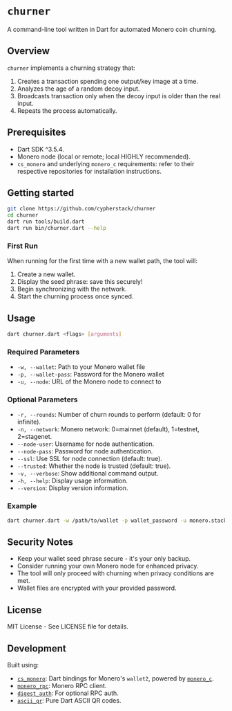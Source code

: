 # `churner`
A command-line tool written in Dart for automated Monero coin churning.

## Overview
`churner` implements a churning strategy that:

1. Creates a transaction spending one output/key image at a time.
2. Analyzes the age of a random decoy input.
3. Broadcasts transaction only when the decoy input is older than the real input.
4. Repeats the process automatically.

## Prerequisites
- Dart SDK ^3.5.4.
- Monero node (local or remote; local HIGHLY recommended).
- `cs_monero` and underlying `monero_c` requirements: refer to their respective 
  repositories for installation instructions.

## Getting started
```bash
git clone https://github.com/cypherstack/churner
cd churner
dart run tools/build.dart
dart run bin/churner.dart --help
```

### First Run
When running for the first time with a new wallet path, the tool will:

1. Create a new wallet.
2. Display the seed phrase: save this securely!
3. Begin synchronizing with the network.
4. Start the churning process once synced.

## Usage
```bash
dart churner.dart <flags> [arguments]
```

### Required Parameters
- `-w, --wallet`: Path to your Monero wallet file
- `-p, --wallet-pass`: Password for the Monero wallet
- `-u, --node`: URL of the Monero node to connect to

### Optional Parameters
- `-r, --rounds`: Number of churn rounds to perform (default: 0 for infinite).
- `-n, --network`: Monero network: 0=mainnet (default), 1=testnet, 2=stagenet.
- `--node-user`: Username for node authentication.
- `--node-pass`: Password for node authentication.
- `--ssl`: Use SSL for node connection (default: true).
- `--trusted`: Whether the node is trusted (default: true).
- `-v, --verbose`: Show additional command output.
- `-h, --help`: Display usage information.
- `--version`: Display version information.

### Example
```bash
dart churner.dart -w /path/to/wallet -p wallet_password -u monero.stackwallet.com:18081 --verbose
```

## Security Notes
- Keep your wallet seed phrase secure - it's your only backup.
- Consider running your own Monero node for enhanced privacy.
- The tool will only proceed with churning when privacy conditions are met.
- Wallet files are encrypted with your provided password.

## License
MIT License - See LICENSE file for details.

## Development
Built using:
- [`cs_monero`](https://pub.dev/packages/cs_monero): Dart bindings for Monero's 
  `wallet2`, powered by [`monero_c`](https://github.com/cypherstack/monero_c).
- [`monero_rpc`](https://pub.dev/packages/monero_rpc): Monero RPC client.
- [`digest_auth`](https://pub.dev/packages/digest_auth): For optional RPC auth.
- [`ascii_qr`](https://pub.dev/packages/ascii_qr): Pure Dart ASCII QR codes.
